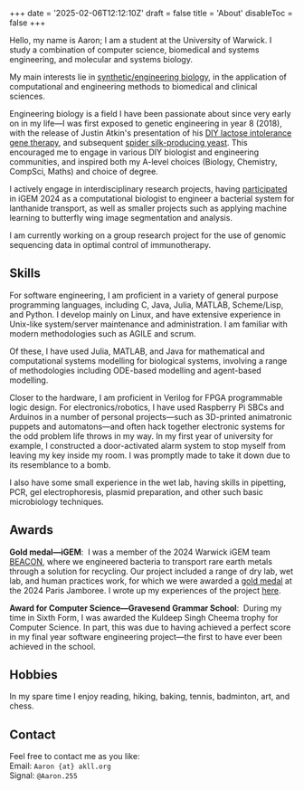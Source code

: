 +++
date = '2025-02-06T12:12:10Z'
draft = false
title = 'About'
disableToc = false
+++

Hello, my name is Aaron; I am a student at the University of
Warwick. I study a combination of computer science, biomedical and
systems engineering, and molecular and systems biology.

My main interests lie in [synthetic/engineering
biology](https://en.wikipedia.org/wiki/Synthetic_biology), in the
application of computational and engineering methods to biomedical and
clinical sciences.

Engineering biology is a field I have been passionate about since very
early on in my life—I was first exposed to genetic engineering in year
8 (2018), with the release of Justin Atkin's presentation of his [DIY
lactose intolerance gene
therapy](https://www.youtube.com/watch?v=J3FcbFqSoQY), and subsequent
[spider silk-producing
yeast](https://youtu.be/Fx8TcGrCOSI?feature=shared). This encouraged
me to engage in various DIY biologist and engineering communities, and
inspired both my A-level choices (Biology, Chemistry, CompSci, Maths)
and choice of degree.

I actively engage in interdisciplinary research projects, having
[participated](/posts/igem) in iGEM 2024 as a computational biologist
to engineer a bacterial system for lanthanide transport, as well as
smaller projects such as applying machine learning to butterfly wing
image segmentation and analysis.

I am currently working on a group research project for the use of
genomic sequencing data in optimal control of immunotherapy.

## Skills
For software engineering, I am proficient in a variety of general purpose
programming languages, including C, Java, Julia, MATLAB, Scheme/Lisp,
and Python. I develop mainly on Linux, and have extensive experience
in Unix-like system/server maintenance and administration. I am
familiar with modern methodologies such as AGILE and scrum.

Of these, I have used Julia, MATLAB, and Java for mathematical and
computational systems modelling for biological systems, involving a
range of methodologies including ODE-based modelling and agent-based
modelling.

Closer to the hardware, I am proficient in Verilog for FPGA
programmable logic design. For electronics/robotics, I have
used Raspberry Pi SBCs and Arduinos in a number of personal
projects—such as 3D-printed animatronic puppets and automatons—and
often hack together electronic systems for the odd problem life throws
in my way. In my first year of university for example, I constructed a
door-activated alarm system to stop myself from leaving my key inside
my room. I was promptly made to take it down due to its resemblance to
a bomb.

I also have some small experience in the wet lab, having skills in
pipetting, PCR, gel electrophoresis, plasmid preparation, and other
such basic microbiology techniques.

## Awards
**Gold medal—iGEM**:  I was a member of the 2024 Warwick iGEM team
[BEACON](https://2024.igem.wiki/warwick), where we engineered bacteria
to transport rare earth metals through a solution for recycling. Our
project included a range of dry lab, wet lab, and human practices
work, for which we were awarded a [gold
medal](https://warwick.ac.uk/fac/sci/dcs/news/?newsItem=8ac672c492d39b5d0192e6ffcbc10b44)
at the 2024 Paris Jamboree. I wrote up my experiences of the project
[here](/posts/igem).

**Award for Computer Science—Gravesend Grammar School**:  During my
time in Sixth Form, I was awarded the Kuldeep Singh Cheema trophy for
Computer Science. In part, this was due to having achieved a perfect
score in my final year software engineering project—the first to have
ever been achieved in the school.

## Hobbies
In my spare time I enjoy reading, hiking, baking, tennis, badminton,
art, and chess.

## Contact
Feel free to contact me as you like: \
Email: `Aaron {at} akll.org` \
Signal: `@Aaron.255`
